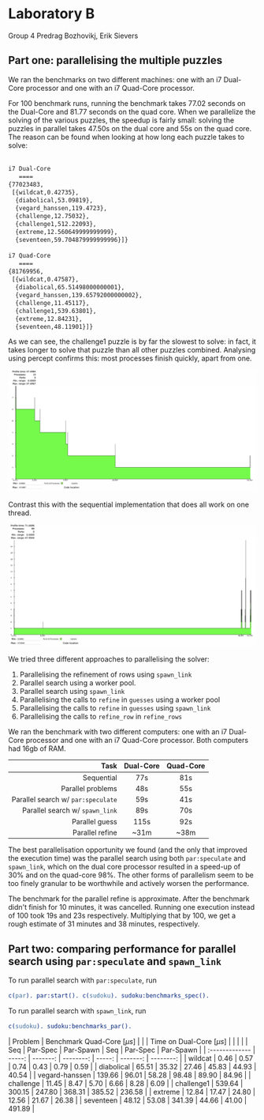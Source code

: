 # Laboratory B
Group 4
Predrag Bozhovikj, Erik Sievers

## Part one: parallelising the multiple puzzles

We ran the benchmarks on two different machines: one with an i7 Dual-Core processor and one with an i7 Quad-Core processor.

For 100 benchmark runs, running the benchmark takes 77.02 seconds on the Dual-Core and 81.77 seconds on the quad core. When we parallelize the solving of the various puzzles, the speedup is fairly small: solving the puzzles in parallel takes 47.50s on the dual core and 55s on the quad core. The reason can be found when looking at how long each puzzle takes to solve:
```

i7 Dual-Core
   ====
{77023483,
 [{wildcat,0.42735},
  {diabolical,53.09819},
  {vegard_hanssen,119.4723},
  {challenge,12.75032},
  {challenge1,512.22093},
  {extreme,12.560649999999999},
  {seventeen,59.704879999999996}]}

i7 Quad-Core
   ====
{81769956,
 [{wildcat,0.47587},
  {diabolical,65.51498000000001},
  {vegard_hanssen,139.65792000000002},
  {challenge,11.45117},
  {challenge1,539.63801},
  {extreme,12.84231},
  {seventeen,48.11901}]}
```

As we can see, the challenge1 puzzle is by far the slowest to solve: in fact, it takes longer to solve that puzzle than all other puzzles combined. Analysing using percept confirms this: most processes finish quickly, apart from one.

![](Parallel.png)

Contrast this with the sequential implementation that does all work on one thread.

![](Sequential.png)

We tried three different approaches to parallelising the solver:
1. Parallelising the refinement of rows using `spawn_link`
2. Parallel search using a worker pool.
3. Parallel search using `spawn_link`
4. Parallelising the calls to `refine` in `guesses` using a worker pool
5. Parallelising the calls to `refine` in `guesses` using `spawn_link`
6. Parallelising the calls to `refine_row` in `refine_rows`

We ran the benchmark with two different computers: one with an i7 Dual-Core processor and one with an i7 Quad-Core processor. Both computers had 16gb of RAM.

|                               Task | Dual-Core | Quad-Core |
| ---------------------------------: | :-------: | :-------: |
|                         Sequential |    77s    |    81s    |
|                  Parallel problems |    48s    |    55s    |
| Parallel search w/ `par:speculate` |    59s    |    41s    |
|    Parallel search w/ `spawn_link` |    89s    |    70s    |
|                     Parallel guess |   115s    |    92s    |
|                    Parallel refine |   ~31m    |   ~38m    |

The best parallelisation opportunity we found (and the only that improved the execution time) was the parallel search using both `par:speculate` and `spawn_link`, which on the dual core processor resulted in a speed-up of 30% and on the quad-core 98%. The other forms of parallelism seem to be too finely granular to be worthwhile and actively worsen the performance.

The benchmark for the parallel refine is approximate. After the benchmark didn't finish for 10 minutes, it was cancelled. Running one execution instead of 100 took 19s and 23s respectively. Multiplying that by 100, we get a rough estimate of 31 minutes and 38 minutes, respectively.

## Part two: comparing performance for parallel search using `par:speculate` and `spawn_link`

To run parallel search with `par:speculate`, run

```erlang
c(par). par:start(). c(sudoku). sudoku:benchmarks_spec().
```

To run parallel search with `spawn_link`, run

```erlang
c(sudoku). sudoku:benchmarks_par().
```


<style>
.final-results tr:nth-child(1) td:nth-child(2) { background: green; color: white; }
.final-results tr:nth-child(1) td:nth-child(3) { background: yellow; color: black; }
.final-results tr:nth-child(1) td:nth-child(4) { background: red; color: white; }

.final-results tr:nth-child(2) td:nth-child(2) { background: red; color: white; }
.final-results tr:nth-child(2) td:nth-child(3) { background: yellow; color: black; }
.final-results tr:nth-child(2) td:nth-child(4) { background: green; color: white; }

.final-results tr:nth-child(3) td:nth-child(2) { background: red; color: white; }
.final-results tr:nth-child(3) td:nth-child(3) { background: yellow; color: black; }
.final-results tr:nth-child(3) td:nth-child(4) { background: green; color: white; }

.final-results tr:nth-child(4) td:nth-child(2) { background: red; color: white; }
.final-results tr:nth-child(4) td:nth-child(3) { background: yellow; color: black; }
.final-results tr:nth-child(4) td:nth-child(4) { background: green; color: white; }

.final-results tr:nth-child(5) td:nth-child(2) { background: red; color: white; }
.final-results tr:nth-child(5) td:nth-child(3) { background: yellow; color: black; }
.final-results tr:nth-child(5) td:nth-child(4) { background: green; color: white; }

.final-results tr:nth-child(6) td:nth-child(2) { background: green; color: white; }
.final-results tr:nth-child(6) td:nth-child(3) { background: yellow; color: black; }
.final-results tr:nth-child(6) td:nth-child(4) { background: red; color: white; }

.final-results tr:nth-child(7) td:nth-child(2) { background: green; color: white; }
.final-results tr:nth-child(7) td:nth-child(3) { background: yellow; color: black; }
.final-results tr:nth-child(7) td:nth-child(4) { background: red; color: white; }

.final-results tr:nth-child(1) td:nth-child(5) { background: green; color: white; }
.final-results tr:nth-child(1) td:nth-child(6) { background: red; color: white; }
.final-results tr:nth-child(1) td:nth-child(7) { background: yellow; color: black; }
.final-results tr:nth-child(2) td:nth-child(5) { background: red; color: white; }
.final-results tr:nth-child(2) td:nth-child(6) { background: yellow; color: black; }
.final-results tr:nth-child(2) td:nth-child(7) { background: green; color: white; }
.final-results tr:nth-child(3) td:nth-child(5) { background: red; color: white; }
.final-results tr:nth-child(3) td:nth-child(6) { background: yellow; color: black; }
.final-results tr:nth-child(3) td:nth-child(7) { background: green; color: white; }
.final-results tr:nth-child(4) td:nth-child(5) { background: yellow; color: black; }
.final-results tr:nth-child(4) td:nth-child(6) { background: red; color: white; }
.final-results tr:nth-child(4) td:nth-child(7) { background: green; color: white; }
.final-results tr:nth-child(5) td:nth-child(5) { background: yellow; color: black; }
.final-results tr:nth-child(5) td:nth-child(6) { background: red; color: white; }
.final-results tr:nth-child(5) td:nth-child(7) { background: green; color: white; }
.final-results tr:nth-child(6) td:nth-child(5) { background: green; color: white; }
.final-results tr:nth-child(6) td:nth-child(6) { background: yellow; color: black; }
.final-results tr:nth-child(6) td:nth-child(7) { background: red; color: white; }
.final-results tr:nth-child(7) td:nth-child(5) { background: yellow; color: black; }
.final-results tr:nth-child(7) td:nth-child(6) { background: green; color: white; }
.final-results tr:nth-child(7) td:nth-child(7) { background: red; color: white; }


</style>

<div class="final-results">

|        Problem | Benchmark Quad-Core [*µs*] | | | Time on Dual-Core [*µs*] | | |
|                |    Seq | Par-Spec | Par-Spawn |    Seq | Par-Spec | Par-Spawn |
| :------------- | -----: | -------: | --------: | -----: | -------: | --------: |
| wildcat        |   0.46 |     0.57 |      0.74 |   0.43 |     0.79 |      0.59 |
| diabolical     |  65.51 |    35.32 |     27.46 |  45.83 |    44.93 |     40.54 |
| vegard-hanssen | 139.66 |    96.01 |     58.28 |  98.48 |    89.90 |     84.96 |
| challenge      |  11.45 |     8.47 |      5.70 |   6.66 |     8.28 |      6.09 |
| challenge1     | 539.64 |   300.15 |    247.80 | 368.31 |   385.52 |    236.58 |
| extreme        |  12.84 |    17.47 |     24.80 |  12.56 |    21.67 |     26.38 |
| seventeen      |  48.12 |    53.08 |    341.39 |  44.66 |    41.00 |    491.89 |

</div>

<!-- ### Parallel search worker pool vs `spawn_link`
Worker pool:
```
{51107880,
 [{wildcat,0.5748},
  {diabolical,35.3176},
  {vegard_hanssen,96.00833},
  {challenge,8.47266},
  {challenge1,300.15292999999997},
  {extreme,17.468709999999998},
  {seventeen,53.08332}]}
```

`spawn_link`
```
{70617098,
 [{wildcat,0.74327},
  {diabolical,27.45721},
  {vegard_hanssen,58.28196},
  {challenge,5.69686},
  {challenge1,247.7979},
  {extreme,24.79955},
  {seventeen,341.39387}]}
```

This brings a nice speedup to all problems, except extreme and seventeen which are slower than on the sequential solver. -->

<!-- After implementing worker pools and splitting of the initial decision tree into one process for each, the number of processes jumps drastically without a significant speedup in execution (46.4s), as can be seen in percept. -->
<!-- ![](ConcurrentInitialTreeSplit.png) -->
